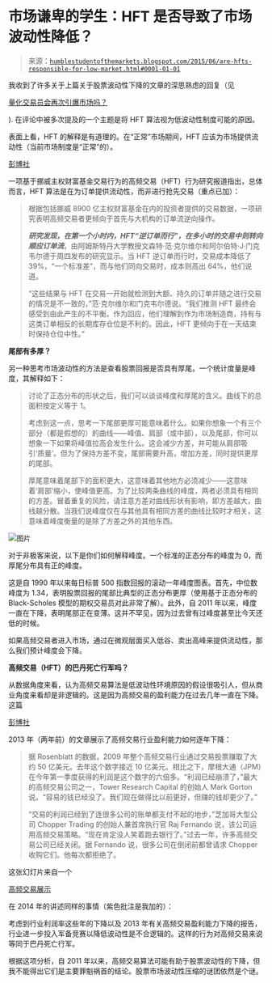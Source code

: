 <!--yml

分类：未分类

日期：2024-05-18 03:19:27

-->

# 市场谦卑的学生：HFT 是否导致了市场波动性降低？

> 来源：[`humblestudentofthemarkets.blogspot.com/2015/06/are-hfts-responsible-for-low-market.html#0001-01-01`](https://humblestudentofthemarkets.blogspot.com/2015/06/are-hfts-responsible-for-low-market.html#0001-01-01)

我收到了许多关于上篇关于股票波动性下降的文章的深思熟虑的回复（见

[量化交易员会再次引爆市场吗？](http://humblestudentofthemarkets.blogspot.com/2015/06/will-quants-blow-up-markets-again.html)

). 在评论中被多次提及的一个主题是将 HFT 算法视为低波动性制度可能的原因。

表面上看，HFT 的解释是有道理的。在“正常”市场期间，HFT 应该为市场提供流动性（当前市场制度是“正常”的）。

[彭博社](http://www.bloomberg.com/news/articles/2015-06-18/high-frequency-traders-first-go-against-order-flow-study-shows)

一项基于挪威主权财富基金交易行为的高频交易（HFT）行为研究报道指出，总体而言，HFT 算法是在为订单提供流动性，而非进行抢先交易（重点已加）：

> 根据包括挪威 8900 亿主权财富基金在内的投资者提供的交易数据，一项研究表明高频交易者更倾向于首先与大机构的订单流逆向操作。
> 
> ***研究发现，在第一个小时内，HFT“逆订单而行”，在多小时的交易中则转向顺应订单流***，由阿姆斯特丹大学教授文森特·范·克尔维尔和阿尔伯特·J·门克韦尔德于周四发布的研究显示。当 HFT 逆订单而行时，交易成本降低了 39%，“一个标准差”，而与他们同向交易时，成本则高出 64%，他们说道。
> 
> “这些结果与 HFT 在交易一开始就检测到大额、持久的订单并随之进行交易的情况是不一致的，”范·克尔维尔和门克韦尔德说。“我们推测 HFT 最终会感受到由此产生的不平衡。作为回应，他们理解到作为市场制造商，持有与这类订单相反的长期库存仓位是不利的。因此，HFT 更倾向于在一天结束时保持仓位中性。”

**尾部有多厚？**

另一种思考市场波动性的方法是查看股票回报是否具有厚尾。一个统计度量是峰度，其解释如下：

> 讨论了正态分布的形状之后，我们可以谈谈峰度和厚尾的含义。曲线下的总面积按定义等于 1。
> 
> 考虑到这一点，思考一下尾部更厚可能意味着什么。如果你想象一个有三个部分（都是假想的）的曲线——峰值、肩部（或中部），以及尾部，你可以想象一下如果将峰值拉高会发生什么。这会减少方差，并可能从肩部吸引‘质量’。但为了保持方差不变，尾部需要升高，增加方差，同时提供更厚的尾部。
> 
> 厚尾意味着尾部下的面积更大，这意味着其他地方必须减少——这意味着‘肩部’缩小，使峰值更高。为了比较两条曲线的峰度，两者必须具有相同的方差。冒着重复的风险，请注意方差对曲线形状有影响，即方差越大，曲线越分散。当我们说峰度仅在与其他具有相同方差的曲线比较时才相关，这意味着峰度衡量的是除了方差之外的其他东西。

![图片](https://blogger.googleusercontent.com/img/b/R29vZ2xl/AVvXsEic4W6sZNvrBvpXHhyphenhyphenDeBgocLbSumxGYRp8_R6X3nlGeDYHEvHcNVIe0yqtip7-PFkpqPcSrMeXYbS-omriEjXJf4IItGdUslYIkASAMvDHySDqBYdSOaPOnJnZryrgS4GLjx3-B8LCsRw/s1600/kurt_normal_vs_t.png)

对于非极客来说，以下是你们如何解释峰度。一个标准的正态分布的峰度为 0，而厚尾分布具有正的峰度。

这是自 1990 年以来每日标普 500 指数回报的滚动一年峰度图表。首先，中位数峰度为 1.34，表明股票回报的尾部比典型的正态分布更厚（使用基于正态分布的 Black-Scholes 模型的期权交易员对此非常了解）。此外，自 2011 年以来，峰度一直在下降，表明尾部正在变薄。这并不罕见，因为过去曾有过峰度甚至比今天还低的时候。

如果高频交易者进入市场，通过在微观层面买入低谷、卖出高峰来提供流动性，那么我们预计峰度会下降。

**高频交易（HFT）的巴丹死亡行军吗？**

从数据角度来看，认为高频交易算法是低波动性环境原因的假设很吸引人，但从商业角度来看却是非逻辑的。这是因为高频交易的盈利能力在过去几年一直在下降。这篇

[彭博社](http://www.bloomberg.com/bw/articles/2013-06-06/how-the-robots-lost-high-frequency-tradings-rise-and-fall)

2013 年（两年前）的文章展示了高频交易行业盈利能力如何逐年下降：

> 据 Rosenblatt 的数据，2009 年整个高频交易行业通过交易股票赚取了大约 50 亿美元。去年这个数字接近 10 亿美元。相比之下，摩根大通（JPM）在今年第一季度获得的利润是这个数字的六倍多。“利润已经崩溃了，”最大的高频交易公司之一，Tower Research Capital 的创始人 Mark Gorton 说。“容易的钱已经没了。我们现在做得比以前更好，但赚的钱却更少了。”
> 
> “交易的利润已经到了连很多公司的账单都支付不起的地步，”芝加哥大型公司 Chopper Trading 的创始人兼首席执行官 Raj Fernando 说，该公司运用高频交易策略。“现在肯定没人笑着跑去银行了。”过去一年，许多高频交易公司已经关闭。据 Fernando 说，很多公司在倒闭前都曾请求 Chopper 收购它们。他每次都拒绝了。

这张幻灯片来自一个

[高频交易展示](http://www.slideshare.net/jrapa/high-frequency-trading-overview-0529)

在 2014 年的讲述同样的事情（紫色批注是我加的）：

考虑到行业利润率这些年的下降以及 2013 年有关高频交易盈利能力下降的报告，行业进一步投入军备竞赛以降低波动性是不合逻辑的。这样的行为对高频交易来说等同于巴丹死亡行军。

根据这项分析，自 2011 年以来，高频交易算法可能有助于股票波动性的下降，但我不能得出它们是主要罪魁祸首的结论。股票市场波动性压缩的谜团依然是个谜。
